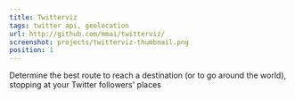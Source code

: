 ```yaml
---
title: Twitterviz
tags: twitter api, geolocation
url: http://github.com/mmai/twitterviz/ 
screenshot: projects/twitterviz-thumbnail.png
position: 1
---
```


Determine the best route to reach a destination (or to go around the world), stopping at your Twitter followers' places
